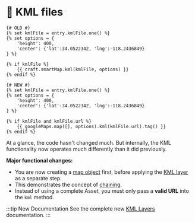 # 🔧 KML files

<update-message/>

```twig
{# OLD #}
{% set kmlFile = entry.kmlFile.one() %}
{% set options = {
    'height': 400,
    'center': {'lat':34.0522342, 'lng':-118.2436849}
} %}

{% if kmlFile %}
    {{ craft.smartMap.kml(kmlFile, options) }}
{% endif %}
```
```twig
{# NEW #}
{% set kmlFile = entry.kmlFile.one() %}
{% set options = {
    'height': 400,
    'center': {'lat':34.0522342, 'lng':-118.2436849}
} %}

{% if kmlFile and kmlFile.url %}
    {{ googleMaps.map([], options).kml(kmlFile.url).tag() }}
{% endif %}
```

At a glance, the code hasn't changed much. But internally, the KML functionality now operates much differently than it did previously.

**Major functional changes:**

- You are now creating a [map object](/dynamic-maps/map-management/#map-locations-options) first, before applying the [KML layer](/dynamic-maps/universal-methods/#kml-url-options) as a separate step.
- This demonstrates the concept of [chaining](/dynamic-maps/chaining/).
- Instead of using a complete Asset, you must only pass a **valid URL** into the `kml` method.

:::tip New Documentation
See the complete new [KML Layers](/guides/kml-layers/) documentation.
:::
